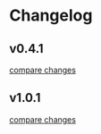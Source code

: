 # Changelog


## v0.4.1

[compare changes](https://github.com/SwitzerChees/nuxt-document-scanner/compare/v1.0.1...v0.4.1)

## v1.0.1

[compare changes](https://github.com/switzerchees/nuxt-document-scanner/compare/0.1...v1.0.1)

